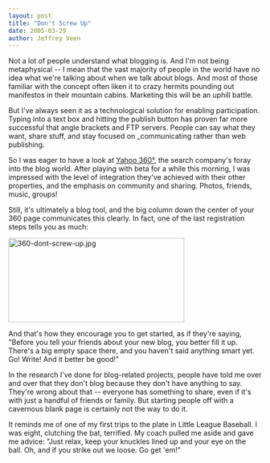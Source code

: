 ```yaml
--- 
layout: post
title: "Don't Screw Up"
date: 2005-03-29
author: Jeffrey Veen
---
```


Not a lot of people understand what blogging is. And I'm not being metaphysical -- I mean that the vast majority of people in the world have no idea what we're talking about when we talk about blogs. And most of those familiar with the concept often liken it to crazy hermits pounding out manifestos in their mountain cabins. Marketing this will be an uphill battle.

But I've always seen it as a technological solution for enabling participation. Typing into a text box and hitting the publish button has proven far more successful that angle brackets and FTP servers. People can say what they want, share stuff, and stay focused on _communicating rather than web publishing.

So I was eager to have a look at <a href="http://360.yahoo.com/">Yahoo 360&deg;</a>, the search company's foray into the blog world. After playing with beta for a while this morning, I was impressed with the level of integration they've achieved with their other properties, and the emphasis on community and sharing. Photos, friends, music, groups!

Still, it's ultimately a blog tool, and the big column down the center of your 360 page communicates this clearly. In fact, one of the last registration steps tells you as much:

<img src="http://www.veen.com/jeff/images/360-dont-screw-up.jpg" border="0" height="168" width="350" alt="360-dont-screw-up.jpg" />

And that's how they encourage you to get started, as if they're saying, "Before you tell your friends about your new blog, you better fill it up. There's a big empty space there, and you haven't said anything smart yet. Go! Write! And it better be good!"

In the research I've done for blog-related projects, people have told me over and over that they don't blog because they don't have anything to say. They're wrong about that -- everyone has something to share, even if it's with just a handful of friends or family. But starting people off with a cavernous blank page is certainly not the way to do it.

It reminds me of one of my first trips to the plate in Little League Baseball. I was eight, clutching the bat, terrified. My coach pulled me aside and gave me advice: "Just relax, keep your knuckles lined up and your eye on the ball. Oh, and if you strike out we loose. Go get 'em!"


&#8203;